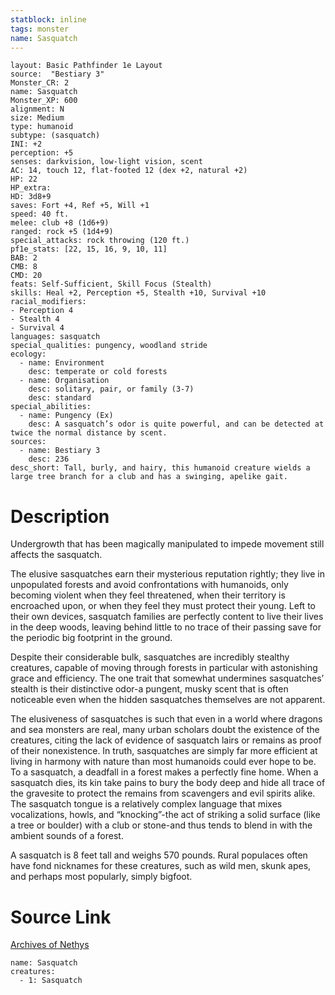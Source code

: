 ```yaml
---
statblock: inline
tags: monster
name: Sasquatch
---
```

```statblock
layout: Basic Pathfinder 1e Layout
source:  "Bestiary 3"
Monster_CR: 2
name: Sasquatch
Monster_XP: 600
alignment: N
size: Medium
type: humanoid
subtype: (sasquatch)
INI: +2
perception: +5
senses: darkvision, low-light vision, scent
AC: 14, touch 12, flat-footed 12 (dex +2, natural +2)
HP: 22
HP_extra: 
HD: 3d8+9
saves: Fort +4, Ref +5, Will +1
speed: 40 ft.
melee: club +8 (1d6+9)
ranged: rock +5 (1d4+9)
special_attacks: rock throwing (120 ft.)
pf1e_stats: [22, 15, 16, 9, 10, 11]
BAB: 2
CMB: 8
CMD: 20
feats: Self-Sufficient, Skill Focus (Stealth)
skills: Heal +2, Perception +5, Stealth +10, Survival +10
racial_modifiers:
- Perception 4
- Stealth 4
- Survival 4
languages: sasquatch
special_qualities: pungency, woodland stride
ecology:
  - name: Environment
    desc: temperate or cold forests
  - name: Organisation
    desc: solitary, pair, or family (3-7)
    desc: standard
special_abilities:
  - name: Pungency (Ex)
    desc: A sasquatch’s odor is quite powerful, and can be detected at twice the normal distance by scent.
sources:
  - name: Bestiary 3
    desc: 236
desc_short: Tall, burly, and hairy, this humanoid creature wields a large tree branch for a club and has a swinging, apelike gait.
```
# Description
Undergrowth that has been magically manipulated to impede movement still affects the sasquatch.

The elusive sasquatches earn their mysterious reputation rightly; they live in unpopulated forests and avoid confrontations with humanoids, only becoming violent when they feel threatened, when their territory is encroached upon, or when they feel they must protect their young. Left to their own devices, sasquatch families are perfectly content to live their lives in the deep woods, leaving behind little to no trace of their passing save for the periodic big footprint in the ground.

Despite their considerable bulk, sasquatches are incredibly stealthy creatures, capable of moving through forests in particular with astonishing grace and efficiency. The one trait that somewhat undermines sasquatches’ stealth is their distinctive odor-a pungent, musky scent that is often noticeable even when the hidden sasquatches themselves are not apparent.

The elusiveness of sasquatches is such that even in a world where dragons and sea monsters are real, many urban scholars doubt the existence of the creatures, citing the lack of evidence of sasquatch lairs or remains as proof of their nonexistence. In truth, sasquatches are simply far more efficient at living in harmony with nature than most humanoids could ever hope to be. To a sasquatch, a deadfall in a forest makes a perfectly fine home. When a sasquatch dies, its kin take pains to bury the body deep and hide all trace of the gravesite to protect the remains from scavengers and evil spirits alike. The sasquatch tongue is a relatively complex language that mixes vocalizations, howls, and “knocking”-the act of striking a solid surface (like a tree or boulder) with a club or stone-and thus tends to blend in with the ambient sounds of a forest.

A sasquatch is 8 feet tall and weighs 570 pounds. Rural populaces often have fond nicknames for these creatures, such as wild men, skunk apes, and perhaps most popularly, simply bigfoot.
# Source Link
[Archives of Nethys](https://aonprd.com/MonsterDisplay.aspx?ItemName=Sasquatch)
```encounter-table
name: Sasquatch
creatures:
  - 1: Sasquatch
```
